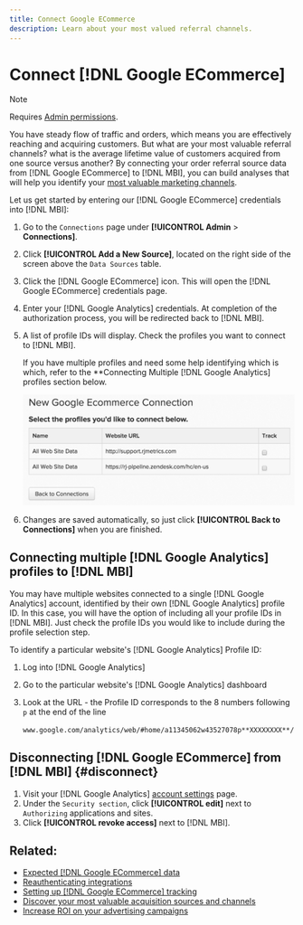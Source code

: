 ```yaml
---
title: Connect Google ECommerce
description: Learn about your most valued referral channels.
---
```

# Connect [!DNL Google ECommerce]

>[!NOTE]
>
>Requires [Admin permissions](../../../administrator/user-management/user-management.md).

You have steady flow of traffic and orders, which means you are effectively reaching and acquiring customers. But what are your most valuable referral channels? what is the average lifetime value of customers acquired from one source versus another? By connecting your order referral source data from [!DNL Google ECommerce] to [!DNL MBI], you can build analyses that will help you identify your [most valuable marketing channels](../../../data-analyst/analysis/most-value-source-channel.md).

Let us get started by entering our [!DNL Google ECommerce] credentials into [!DNL MBI]:

1. Go to the `Connections` page under **[!UICONTROL Admin** > **Connections]**.
1. Click **[!UICONTROL Add a New Source]**, located on the right side of the screen above the `Data Sources` table.
1. Click the [!DNL Google ECommerce] icon. This will open the [!DNL Google ECommerce] credentials page.
1. Enter your [!DNL Google Analytics] credentials. At completion of the authorization process, you will be redirected back to [!DNL MBI].
1. A list of profile IDs will display. Check the profiles you want to connect to [!DNL MBI].

     If you have multiple profiles and need some help identifying which is which, refer to the **Connecting Multiple [!DNL Google Analytics] profiles section below.

     ![](../../../assets/conn-mult-ga-profiles.png)<!--{: width="500"}-->

1. Changes are saved automatically, so just click **[!UICONTROL Back to Connections]** when you are finished.

## Connecting multiple [!DNL Google Analytics] profiles to [!DNL MBI]

You may have multiple websites connected to a single [!DNL Google Analytics] account, identified by their own [!DNL Google Analytics] profile ID. In this case, you will have the option of including all your profile IDs in [!DNL MBI]. Just check the profile IDs you would like to include during the profile selection step.

To identify a particular website's [!DNL Google Analytics] Profile ID:

1. Log into [!DNL Google Analytics]
1. Go to the particular website's [!DNL Google Analytics] dashboard
1. Look at the URL - the Profile ID corresponds to the 8 numbers following `p` at the end of the line

   `www.google.com/analytics/web/#home/a11345062w43527078p**XXXXXXXX**/`

## Disconnecting [!DNL Google ECommerce] from [!DNL MBI] {#disconnect}

1. Visit your [!DNL Google Analytics] [account settings](https://www.google.com/accounts/) page.
1. Under the `Security section`, click **[!UICONTROL edit]** next to `Authorizing` applications and sites.
1. Click **[!UICONTROL revoke access]** next to [!DNL MBI].

## Related:

* [Expected [!DNL Google ECommerce] data](../integrations/google-ecommerce-data.md)
* [Reauthenticating integrations](https://support.magento.com/hc/en-us/articles/360016733151)
* [Setting up [!DNL Google ECommerce] tracking](https://support.google.com/analytics/answer/1009612?hl=en)
* [Discover your most valuable acquisition sources and channels](../../analysis/most-value-source-channel.md)
* [Increase ROI on your advertising campaigns](../../analysis/roi-ad-camp.md)
